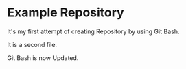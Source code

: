 # Example Repository

It's my first attempt of creating Repository by using Git Bash.

It is a second file.

Git Bash is now Updated.

